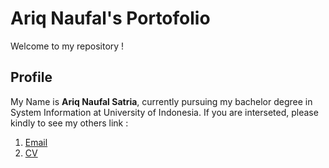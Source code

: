 # Ariq Naufal's Portofolio

Welcome to my repository !














## Profile
My Name is **Ariq Naufal Satria**, currently pursuing my bachelor degree in System Information at University of Indonesia.
If you are interseted, please kindly to see my others link :
1. [Email](mailto:arnas.bgr@gmail.com)
2. [CV](https://drive.google.com/open?id=1WbqTVv1b-h5ZlsZcWyKesRNOGROqit5E)
